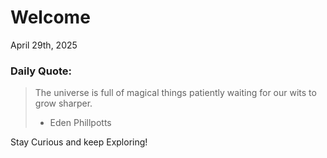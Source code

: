 # Welcome

April 29th, 2025

### Daily Quote:
> The universe is full of magical things patiently waiting for our wits to grow sharper.
> 	- Eden Phillpotts

Stay Curious and keep Exploring!
